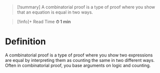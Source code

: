 
> [!summary]
A combinatorial proof is a type of proof where you show that an equation is equal in two ways.

>[!info]+ Read Time
**⏱ 1 min**

# Definition 
A combinatorial proof is a type of proof where you show two expressions are equal by interpreting them as counting the same in two different ways. Often in combinatorial proof, you base arguments on logic and counting.

